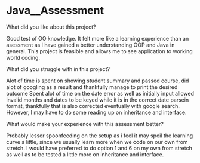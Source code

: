 # Java__Assessment

What did you like about this project?

Good test of OO knowledge. It felt more like a learning experience than an asessment as I have gained a better understanding OOP and Java in general. 
This project is feasible and allows me to see application to working world coding. 


What did you struggle with in this project?

Alot of time is spent on showing student summary and passed course, did alot of googling as a result and thankfully manage to print the desired outcome
Spent alot of time on the date error as well as initially input allowed invalid months and dates to be keyed while it is in the correct date parsein format, thankfully that is also corrected eventually with google search. However, I may have to  do some reading up on inheritance and interface.


What would make your experience with this assessment better?

Probably lesser spoonfeeding on the setup as i feel it may spoil the learning curve a little, since we usually learn more when we code on our own from stretch.
I would have preferred to do option 1 and 6 on my own from stretch as well as to be tested a little more on inheritance and interface.

